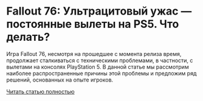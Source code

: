 # Fallout 76: Ультрацитовый ужас — постоянные вылеты на PS5. Что делать?



Игра Fallout 76, несмотря на прошедшее с момента релиза время, продолжает сталкиваться с техническими проблемами, в частности, с вылетами на консолях PlayStation 5. В данной статье мы рассмотрим наиболее распространенные причины этой проблемы и предложим ряд решений, основанных на опыте игроков.

[Читать статью полностью](https://xyberbara.com/gaming/ultracite-terror-crash/)
